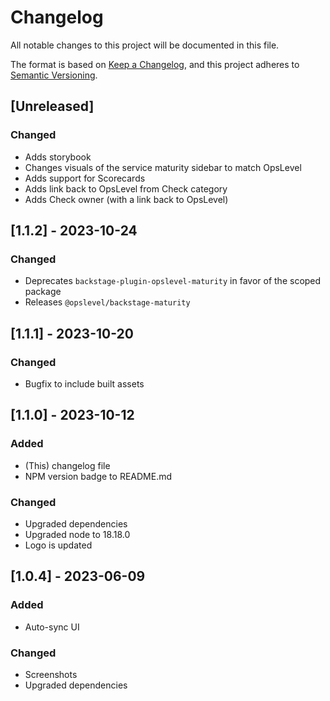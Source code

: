 # Changelog

All notable changes to this project will be documented in this file.

The format is based on [Keep a Changelog](https://keepachangelog.com/en/1.0.0/),
and this project adheres to [Semantic Versioning](https://semver.org/spec/v2.0.0.html).

## [Unreleased]

### Changed

  * Adds storybook
  * Changes visuals of the service maturity sidebar to match OpsLevel
  * Adds support for Scorecards
  * Adds link back to OpsLevel from Check category
  * Adds Check owner (with a link back to OpsLevel)

## [1.1.2] - 2023-10-24

### Changed

  * Deprecates `backstage-plugin-opslevel-maturity` in favor of the scoped package
  * Releases `@opslevel/backstage-maturity`

## [1.1.1] - 2023-10-20

### Changed

  * Bugfix to include built assets

## [1.1.0] - 2023-10-12

### Added

  * (This) changelog file
  * NPM version badge to README.md

### Changed

  * Upgraded dependencies
  * Upgraded node to 18.18.0
  * Logo is updated

## [1.0.4] - 2023-06-09

### Added

  * Auto-sync UI

### Changed

  * Screenshots
  * Upgraded dependencies
